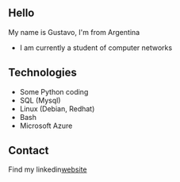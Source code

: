 ## Hello  

My name is Gustavo, I'm from Argentina

- I am currently a student of computer networks

## Technologies

- Some Python coding
- SQL (Mysql)
- Linux (Debian, Redhat)
- Bash
- Microsoft Azure

## Contact 

Find my linkedin[website](https://www.linkedin.com/in/gustavo-barrera-672a88239/)
